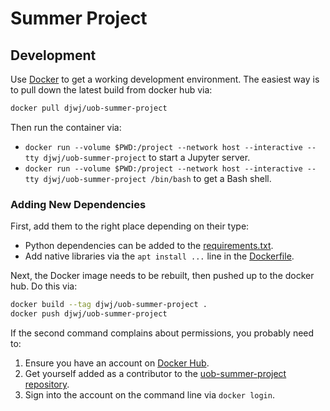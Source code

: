 # Summer Project

## Development
Use [Docker](https://www.docker.com/) to get a working development environment. The easiest way is to pull down the latest build from docker hub via:

```sh
docker pull djwj/uob-summer-project
```

Then run the container via:

  - `docker run --volume $PWD:/project --network host --interactive --tty djwj/uob-summer-project` to start a Jupyter server.
  - `docker run --volume $PWD:/project --network host --interactive --tty djwj/uob-summer-project /bin/bash` to get a Bash shell.
  
  
  ### Adding New Dependencies
  First, add them to the right place depending on their type:
  - Python dependencies can be added to the [requirements.txt](./requirements.txt).
  - Add native libraries via the `apt install ...` line in the [Dockerfile](./Dockerfile).
  
  Next, the Docker image needs to be rebuilt, then pushed up to the docker hub. Do this via:
  
  ```sh
  docker build --tag djwj/uob-summer-project .
  docker push djwj/uob-summer-project
  ```
  
  If the second command complains about permissions, you probably need to:
  
  1. Ensure you have an account on [Docker Hub](https://hub.docker.com).
  2. Get yourself added as a contributor to the [uob-summer-project repository](https://docker.io/djwj/uob-summer-project).
  3.  Sign into the account on the command line via `docker login`.

